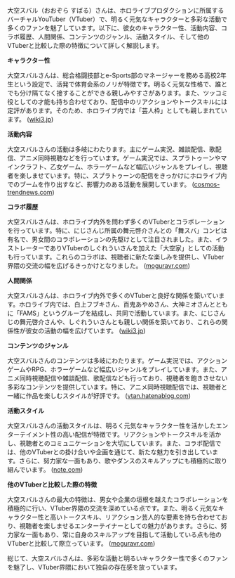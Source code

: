 大空スバル（おおぞら すばる）さんは、ホロライブプロダクションに所属するバーチャルYouTuber（VTuber）で、明るく元気なキャラクターと多彩な活動で多くのファンを魅了しています。以下に、彼女のキャラクター性、活動内容、コラボ履歴、人間関係、コンテンツのジャンル、活動スタイル、そして他のVTuberと比較した際の特徴について詳しく解説します。

**キャラクター性**

大空スバルさんは、総合格闘技部とe-Sports部のマネージャーを務める高校2年生という設定で、活発で体育会系のノリが特徴です。明るく元気な性格で、誰とでも分け隔てなく接することができる親しみやすさがあります。また、ツッコミ役としての才能も持ち合わせており、配信中のリアクションやトークスキルには定評があります。そのため、ホロライブ内では「芸人枠」としても親しまれています。 ([wiki3.jp](https://wiki3.jp/aniwotadata/page/41443?utm_source=openai))

**活動内容**

大空スバルさんの活動は多岐にわたります。主にゲーム実況、雑談配信、歌配信、アニメ同時視聴などを行っています。ゲーム実況では、スプラトゥーンやマインクラフト、乙女ゲーム、ホラーゲームなど幅広いジャンルをプレイし、視聴者を楽しませています。特に、スプラトゥーンの配信をきっかけにホロライブ内でのブームを作り出すなど、影響力のある活動を展開しています。 ([cosmos-trendnews.com](https://cosmos-trendnews.com/oozorasubaru-vtuber/?utm_source=openai))

**コラボ履歴**

大空スバルさんは、ホロライブ内外を問わず多くのVTuberとコラボレーションを行っています。特に、にじさんじ所属の舞元啓介さんとの「舞スバ」コンビは有名で、男女間のコラボレーションの先駆けとして注目されました。また、イラストレーターでありVTuberのしぐれういさんを加えた「大空家」としての活動も行っています。これらのコラボは、視聴者に新たな楽しみを提供し、VTuber界隈の交流の幅を広げるきっかけとなりました。 ([moguravr.com](https://www.moguravr.com/mai-suba-combination/?utm_source=openai))

**人間関係**

大空スバルさんは、ホロライブ内外で多くのVTuberと良好な関係を築いています。ホロライブ内では、白上フブキさん、百鬼あやめさん、大神ミオさんとともに「FAMS」というグループを結成し、共同で活動しています。また、にじさんじの舞元啓介さんや、しぐれういさんとも親しい関係を築いており、これらの関係性が彼女の活動の幅を広げています。 ([wiki3.jp](https://wiki3.jp/aniwotadata/page/41443?utm_source=openai))

**コンテンツのジャンル**

大空スバルさんのコンテンツは多岐にわたります。ゲーム実況では、アクションゲームやRPG、ホラーゲームなど幅広いジャンルをプレイしています。また、アニメ同時視聴配信や雑談配信、歌配信なども行っており、視聴者を飽きさせない多彩なコンテンツを提供しています。特に、アニメ同時視聴配信では、視聴者と一緒に作品を楽しむスタイルが好評です。 ([vtan.hatenablog.com](https://vtan.hatenablog.com/entry/2024/01/01/183659?utm_source=openai))

**活動スタイル**

大空スバルさんの活動スタイルは、明るく元気なキャラクター性を活かしたエンターテイメント性の高い配信が特徴です。リアクションやトークスキルを活かし、視聴者とのコミュニケーションを大切にしています。また、コラボ配信では、他のVTuberとの掛け合いや企画を通じて、新たな魅力を引き出しています。さらに、努力家な一面もあり、歌やダンスのスキルアップにも積極的に取り組んでいます。 ([note.com](https://note.com/lively_holly7509/n/n890a3963a441?utm_source=openai))

**他のVTuberと比較した際の特徴**

大空スバルさんの最大の特徴は、男女や企業の垣根を越えたコラボレーションを積極的に行い、VTuber界隈の交流を深めている点です。また、明るく元気なキャラクター性と高いトークスキル、リアクション芸人的な要素を持ち合わせており、視聴者を楽しませるエンターテイナーとしての魅力があります。さらに、努力家な一面もあり、常に自身のスキルアップを目指して活動している点も他のVTuberと比較して際立っています。 ([moguravr.com](https://www.moguravr.com/mai-suba-combination/?utm_source=openai))

総じて、大空スバルさんは、多彩な活動と明るいキャラクター性で多くのファンを魅了し、VTuber界隈において独自の存在感を放っています。 